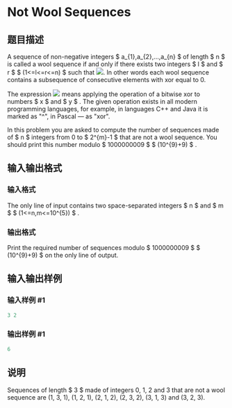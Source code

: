 # Not Wool Sequences

## 题目描述

A sequence of non-negative integers $ a_{1},a_{2},...,a_{n} $ of length $ n $ is called a wool sequence if and only if there exists two integers $ l $ and $ r $ $ (1<=l<=r<=n) $ such that ![](https://cdn.luogu.com.cn/upload/vjudge_pic/CF238A/2ec5f782c063d456c865928ec08f722fe4394a16.png). In other words each wool sequence contains a subsequence of consecutive elements with xor equal to 0.

The expression ![](https://cdn.luogu.com.cn/upload/vjudge_pic/CF238A/a0b0fe9e9428287337c0277ea02ca07fcf0a01a7.png) means applying the operation of a bitwise xor to numbers $ x $ and $ y $ . The given operation exists in all modern programming languages, for example, in languages C++ and Java it is marked as "^", in Pascal — as "xor".

In this problem you are asked to compute the number of sequences made of $ n $ integers from 0 to $ 2^{m}-1 $ that are not a wool sequence. You should print this number modulo $ 1000000009 $ $ (10^{9}+9) $ .

## 输入输出格式

### 输入格式

The only line of input contains two space-separated integers $ n $ and $ m $ $ (1<=n,m<=10^{5}) $ .

### 输出格式

Print the required number of sequences modulo $ 1000000009 $ $ (10^{9}+9) $ on the only line of output.

## 输入输出样例

### 输入样例 #1

```cpp
3 2

```
### 输出样例 #1

```cpp
6

```
## 说明

Sequences of length $ 3 $ made of integers 0, 1, 2 and 3 that are not a wool sequence are (1, 3, 1), (1, 2, 1), (2, 1, 2), (2, 3, 2), (3, 1, 3) and (3, 2, 3).

